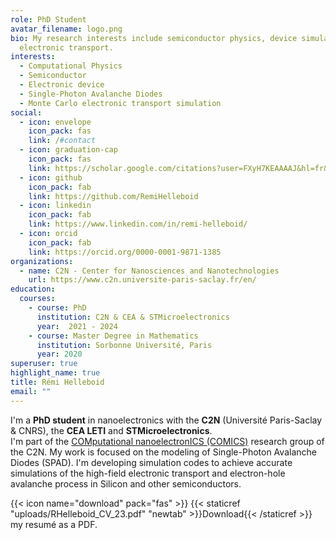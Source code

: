 ```yaml
---
role: PhD Student
avatar_filename: logo.png
bio: My research interests include semiconductor physics, device simulation and
  electronic transport.
interests:
  - Computational Physics
  - Semiconductor
  - Electronic device
  - Single-Photon Avalanche Diodes
  - Monte Carlo electronic transport simulation
social:
  - icon: envelope
    icon_pack: fas
    link: /#contact
  - icon: graduation-cap
    icon_pack: fas
    link: https://scholar.google.com/citations?user=FXyH7KEAAAAJ&hl=fr&oi=ao
  - icon: github
    icon_pack: fab
    link: https://github.com/RemiHelleboid
  - icon: linkedin
    icon_pack: fab
    link: https://www.linkedin.com/in/remi-helleboid/
  - icon: orcid
    icon_pack: fab
    link: https://orcid.org/0000-0001-9871-1385
organizations:
  - name: C2N - Center for Nanosciences and Nanotechnologies
    url: https://www.c2n.universite-paris-saclay.fr/en/
education:
  courses:
    - course: PhD
      institution: C2N & CEA & STMicroelectronics
      year:  2021 - 2024
    - course: Master Degree in Mathematics
      institution: Sorbonne Université, Paris
      year: 2020
superuser: true
highlight_name: true
title: Rémi Helleboid
email: ""
---
```


I'm a __PhD student__ in nanoelectronics with the __C2N__ (Université Paris-Saclay & CNRS), the __CEA LETI__ and __STMicroelectronics__.  
I'm part of the [COMputational nanoelectronICS (COMICS)](https://comics.c2n.universite-paris-saclay.fr/) research group of the C2N.
My work is focused on the modeling of Single-Photon Avalanche Diodes (SPAD). I'm developing simulation codes to achieve accurate simulations of the high-field electronic transport and electron-hole avalanche process in Silicon and other semiconductors.

{{< icon name="download" pack="fas" >}} {{< staticref "uploads/RHelleboid_CV_23.pdf" "newtab" >}}Download{{< /staticref >}} my resumé as a PDF.
